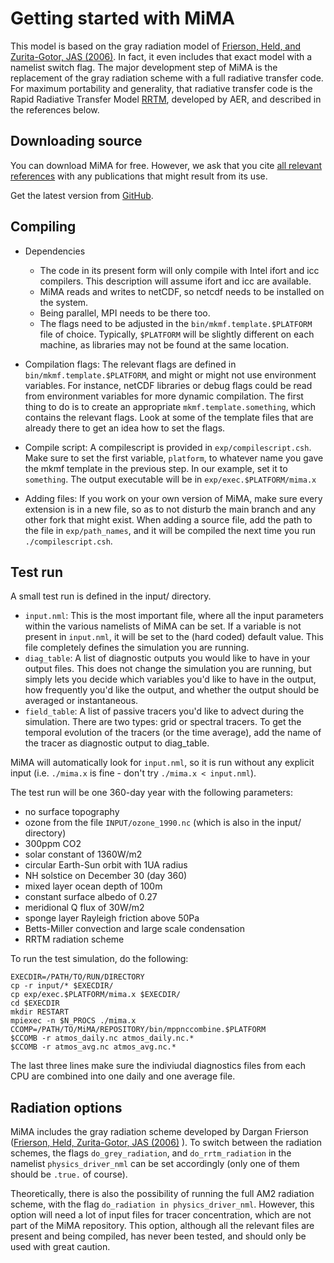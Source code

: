 # Getting started with MiMA

This model is based on the gray radiation model of [Frierson, Held, and Zurita-Gotor, JAS (2006)](http://journals.ametsoc.org/doi/abs/10.1175/JAS3753.1).
In fact, it even includes that exact model with a namelist switch flag. The major development step of MiMA is the replacement of the gray radiation scheme with a full radiative transfer code. For maximum portability and generality, that radiative transfer code is the Rapid Radiative Transfer Model [RRTM](http://rtweb.aer.com/rrtm_frame.html), developed by AER, and described in the references below.

## Downloading source
You can download MiMA for free. However, we ask that you cite [all relevant references](README.md#References) with any publications that might result from its use.

Get the latest version from [GitHub](https://github.com/mjucker/MiMA/releases/latest).

## Compiling

* Dependencies
  * The code in its present form will only compile with Intel ifort and icc compilers. This description will assume ifort and icc are available.
  * MiMA reads and writes to netCDF, so netcdf needs to be installed on the system.
  * Being parallel, MPI needs to be there too.
  * The flags need to be adjusted in the `bin/mkmf.template.$PLATFORM` file of choice. Typically, `$PLATFORM` will be slightly different on each machine, as libraries may not be found at the same location.

* Compilation flags: The relevant flags are defined in `bin/mkmf.template.$PLATFORM`, and might or might not use environment variables. For instance, netCDF libraries or debug flags could be read from environment variables for more dynamic compilation. The first thing to do is to create an appropriate `mkmf.template.something`, which contains the relevant flags. Look at some of the template files that are already there to get an idea how to set the flags.

* Compile script: A compilescript is provided in `exp/compilescript.csh`. Make sure to set the first variable, `platform`, to whatever name you gave the mkmf template in the previous step. In our example, set it to `something`. The output executable will be in `exp/exec.$PLATFORM/mima.x`

* Adding files: If you work on your own version of MiMA, make sure every extension is in a new file, so as to not disturb the main branch and any other fork that might exist. When adding a source file, add the path to the file in `exp/path_names`, and it will be compiled the next time you run `./compilescript.csh`.


## Test run

A small test run is defined in the input/ directory.
* `input.nml`: This is the most important file, where all the input parameters within the various namelists of MiMA can be set. If a variable is not present in `input.nml`, it will be set to the (hard coded) default value. This file completely defines the simulation you are running.
* `diag_table`: A list of diagnostic outputs you would like to have in your output files. This does not change the simulation you are running, but simply lets you decide which variables you'd like to have in the output, how frequently you'd like the output, and whether the output should be averaged or instantaneous.
* `field_table`: A list of passive tracers you'd like to advect during the simulation. There are two types: grid or spectral tracers. To get the temporal evolution of the tracers (or the time average), add the name of the tracer as diagnostic output to diag_table.

MiMA will automatically look for `input.nml`, so it is run without any explicit input (i.e. ``./mima.x`` is fine - don't try ``./mima.x < input.nml``).

The test run will be one 360-day year with the following parameters:
* no surface topography
* ozone from the file `INPUT/ozone_1990.nc` (which is also in the input/ directory)
* 300ppm CO2
* solar constant of 1360W/m2
* circular Earth-Sun orbit with 1UA radius
* NH solstice on December 30 (day 360)
* mixed layer ocean depth of 100m
* constant surface albedo of 0.27
* meridional Q flux of 30W/m2
* sponge layer Rayleigh friction above 50Pa
* Betts-Miller convection and large scale condensation
* RRTM radiation scheme

To run the test simulation, do the following:
```
EXECDIR=/PATH/TO/RUN/DIRECTORY
cp -r input/* $EXECDIR/
cp exp/exec.$PLATFORM/mima.x $EXECDIR/
cd $EXECDIR
mkdir RESTART
mpiexec -n $N_PROCS ./mima.x
CCOMP=/PATH/TO/MiMA/REPOSITORY/bin/mppnccombine.$PLATFORM
$CCOMB -r atmos_daily.nc atmos_daily.nc.*
$CCOMB -r atmos_avg.nc atmos_avg.nc.*
```
The last three lines make sure the indiviudal diagnostics files from each CPU are combined into one daily and one average file.

## Radiation options

MiMA includes the gray radiation scheme developed by Dargan Frierson ([Frierson, Held, Zurita-Gotor, JAS (2006)](http://journals.ametsoc.org/doi/abs/10.1175/JAS3753.1) ). To switch between the radiation schemes, the flags `do_grey_radiation`, and `do_rrtm_radiation` in the namelist `physics_driver_nml` can be set accordingly (only one of them should be `.true.` of course). 

Theoretically, there is also the possibility of running the full AM2 radiation scheme, with the flag `do_radiation in physics_driver_nml`. However, this option will need a lot of input files for tracer concentration, which are not part of the MiMA repository. This option, although all the relevant files are present and being compiled, has never been tested, and should only be used with great caution.
